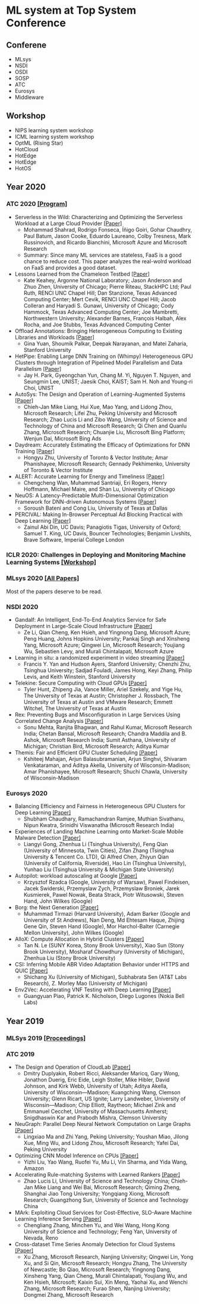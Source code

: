 # ML system at Top System Conference

## Conferene 

- MLsys
- NSDI
- OSDI
- SOSP
- ATC
- Eurosys
- Middleware

## Workshop

- NIPS learning system workshop
- ICML learning system workshop
- OptML (Rising Star)
- HotCloud
- HotEdge
- HotEdge
- HotOS


## Year 2020

### ATC 2020 [[Program]](https://www.usenix.org/conference/atc20/technical-sessions)

- Serverless in the Wild: Characterizing and Optimizing the Serverless Workload at a Large Cloud Provider [[Paper]](https://www.usenix.org/conference/atc20/presentation/shahrad)
  - Mohammad Shahrad, Rodrigo Fonseca, Íñigo Goiri, Gohar Chaudhry, Paul Batum, Jason Cooke, Eduardo Laureano, Colby Tresness, Mark Russinovich, and Ricardo Bianchini, Microsoft Azure and Microsoft Research
  - Summary: Since many ML services are stateless, FaaS is a good chance to reduce cost. This paper analyzes the real-wolrd workload on FaaS and provides a good dataset.
- Lessons Learned from the Chameleon Testbed [[Paper]](https://www.usenix.org/conference/atc20/presentation/keahey)
  - Kate Keahey, Argonne National Laboratory; Jason Anderson and Zhuo Zhen, University of Chicago; Pierre Riteau, StackHPC Ltd; Paul Ruth, RENCI UNC Chapel Hill; Dan Stanzione, Texas Advanced Computing Center; Mert Cevik, RENCI UNC Chapel Hill; Jacob Colleran and Haryadi S. Gunawi, University of Chicago; Cody Hammock, Texas Advanced Computing Center; Joe Mambretti, Northwestern University; Alexander Barnes, François Halbah, Alex Rocha, and Joe Stubbs, Texas Advanced Computing Center
- Offload Annotations: Bringing Heterogeneous Computing to Existing Libraries and Workloads [[Paper]](https://www.usenix.org/conference/atc20/presentation/yuan)
  - Gina Yuan, Shoumik Palkar, Deepak Narayanan, and Matei Zaharia, Stanford University
- HetPipe: Enabling Large DNN Training on (Whimpy) Heterogeneous GPU Clusters through Integration of Pipelined Model Parallelism and Data Parallelism [[Paper]](https://www.usenix.org/conference/atc20/presentation/park)
  - Jay H. Park, Gyeongchan Yun, Chang M. Yi, Nguyen T. Nguyen, and Seungmin Lee, UNIST; Jaesik Choi, KAIST; Sam H. Noh and Young-ri Choi, UNIST
- AutoSys: The Design and Operation of Learning-Augmented Systems [[Paper]](https://www.usenix.org/conference/atc20/presentation/liang-mike)
  - Chieh-Jan Mike Liang, Hui Xue, Mao Yang, and Lidong Zhou, Microsoft Research; Lifei Zhu, Peking University and Microsoft Research; Zhao Lucis Li and Zibo Wang, University of Science and Technology of China and Microsoft Research; Qi Chen and Quanlu Zhang, Microsoft Research; Chuanjie Liu, Microsoft Bing Platform; Wenjun Dai, Microsoft Bing Ads
- Daydream: Accurately Estimating the Efficacy of Optimizations for DNN Training [[Paper]](https://www.usenix.org/conference/atc20/presentation/zhu-hongyu)
  - Hongyu Zhu, University of Toronto & Vector Institute; Amar Phanishayee, Microsoft Research; Gennady Pekhimenko, University of Toronto & Vector Institute
- ALERT: Accurate Learning for Energy and Timeliness [[Paper]](https://www.usenix.org/conference/atc20/presentation/wan)
  - Chengcheng Wan, Muhammad Santriaji, Eri Rogers, Henry Hoffmann, Michael Maire, and Shan Lu, University of Chicago
- NeuOS: A Latency-Predictable Multi-Dimensional Optimization Framework for DNN-driven Autonomous Systems [[Paper]](https://www.usenix.org/conference/atc20/presentation/bateni)
  - Soroush Bateni and Cong Liu, University of Texas at Dallas
- PERCIVAL: Making In-Browser Perceptual Ad Blocking Practical with Deep Learning [[Paper]](https://www.usenix.org/conference/atc20/presentation/din)
  - Zainul Abi Din, UC Davis; Panagiotis Tigas, University of Oxford; Samuel T. King, UC Davis, Bouncer Technologies; Benjamin Livshits, Brave Software, Imperial College London



### ICLR 2020: Challenges in Deploying and Monitoring Machine Learning Systems [[Workshop]](https://icml.cc/Conferences/2020/Schedule?showEvent=5738)

### MLsys 2020 [[All Papers]](https://mlsys.org/Conferences/2020/ScheduleMultitrack?text=&session=&event_type=&day=)

Most of the papers deserve to be read.

### NSDI 2020

- Gandalf: An Intelligent, End-To-End Analytics Service for Safe Deployment in Large-Scale Cloud Infrastructure [[Paper]](https://www.usenix.org/system/files/nsdi20-paper-li.pdf)
  - Ze Li, Qian Cheng, Ken Hsieh, and Yingnong Dang, Microsoft Azure; Peng Huang, Johns Hopkins University; Pankaj Singh and Xinsheng Yang, Microsoft Azure; Qingwei Lin, Microsoft Research; Youjiang Wu, Sebastien Levy, and Murali Chintalapati, Microsoft Azure
- Learning in situ: a randomized experiment in video streaming [[Paper]](https://www.usenix.org/system/files/nsdi20-paper-yan.pdf)
  - Francis Y. Yan and Hudson Ayers, Stanford University; Chenzhi Zhu, Tsinghua University; Sadjad Fouladi, James Hong, Keyi Zhang, Philip Levis, and Keith Winstein, Stanford University
- Telekine: Secure Computing with Cloud GPUs [[Paper]](https://www.usenix.org/system/files/nsdi20-paper-hunt.pdf)
  - Tyler Hunt, Zhipeng Jia, Vance Miller, Ariel Szekely, and Yige Hu, The University of Texas at Austin; Christopher J. Rossbach, The University of Texas at Austin and VMware Research; Emmett Witchel, The University of Texas at Austin
- Rex: Preventing Bugs and Misconfiguration in Large Services Using Correlated Change Analysis [[Paper]](https://www.usenix.org/system/files/nsdi20-paper-mehta.pdf)
  - Sonu Mehta, Ranjita Bhagwan, and Rahul Kumar, Microsoft Research India; Chetan Bansal, Microsoft Research; Chandra Maddila and B. Ashok, Microsoft Research India; Sumit Asthana, University of Michigan; Christian Bird, Microsoft Research; Aditya Kumar
- Themis: Fair and Efficient GPU Cluster Scheduling [[Paper]](https://www.usenix.org/system/files/nsdi20-paper-mahajan.pdf)
  - Kshiteej Mahajan, Arjun Balasubramanian, Arjun Singhvi, Shivaram Venkataraman, and Aditya Akella, University of Wisconsin-Madison; Amar Phanishayee, Microsoft Research; Shuchi Chawla, University of Wisconsin-Madison


### Eurosys 2020

- Balancing Efficiency and Fairness in Heterogeneous GPU Clusters for Deep Learning [[Paper]](https://dl.acm.org/doi/pdf/10.1145/3342195.3387555)
  - Shubham Chaudhary, Ramachandran Ramjee, Muthian Sivathanu, Nipun Kwatra, Srinidhi Viswanatha (Microsoft Research India)
- Experiences of Landing Machine Learning onto Market-Scale Mobile Malware Detection [[Paper]](https://dl.acm.org/doi/pdf/10.1145/3342195.3387530)
  - Liangyi Gong, Zhenhua Li (Tsinghua University), Feng Qian (University of Minnesota, Twin Cities), Zifan Zhang (Tsinghua University & Tencent Co. LTD), Qi Alfred Chen, Zhiyun Qian (University of California, Riverside), Hao Lin (Tsinghua University), Yunhao Liu (Tsinghua University & Michigan State University)
- Autopilot: workload autoscaling at Google [[Paper]](https://dl.acm.org/doi/pdf/10.1145/3342195.3387524?download=false)
  - Krzysztof Rzadca (Google, University of Warsaw), Pawel Findeisen, Jacek Swiderski, Przemyslaw Zych, Przemyslaw Broniek, Jarek Kusmierek, Pawel Nowak, Beata Strack, Piotr Witusowski, Steven Hand, John Wilkes (Google)
- Borg: the Next Generation [[Paper]](https://dl.acm.org/doi/pdf/10.1145/3342195.3387517)
  - Muhammad Tirmazi (Harvard University), Adam Barker (Google and University of St Andrews), Nan Deng, Md Ehtesam Haque, Zhijing Gene Qin, Steven Hand (Google), Mor Harchol-Balter (Carnegie Mellon University), John Wilkes (Google)
- AlloX: Compute Allocation in Hybrid Clusters [[Paper]](https://www.mosharaf.com/wp-content/uploads/allox-eurosys20.pdf)
  - Tan N. Le (SUNY Korea, Stony Brook University), Xiao Sun (Stony Brook University), Mosharaf Chowdhury (University of Michigan), Zhenhua Liu (Stony Brook University)
- CSI: Inferring Mobile ABR Video Adaptation Behavior under HTTPS and QUIC [[Paper]](https://dl.acm.org/doi/abs/10.1145/3342195.3387558)
  - Shichang Xu (University of Michigan), Subhabrata Sen (AT&T Labs Research), Z. Morley Mao (University of Michigan)
- Env2Vec: Accelerating VNF Testing with Deep Learning [[Paper]](https://dl.acm.org/doi/abs/10.1145/3342195.3387525)
  - Guangyuan Piao, Patrick K. Nicholson, Diego Lugones (Nokia Bell Labs)
  
  
## Year 2019

### MLSys 2019 [[Proceedings]](https://proceedings.mlsys.org/book/2019) 

### ATC 2019

- The Design and Operation of CloudLab [[Paper]](https://www.usenix.org/system/files/atc19-duplyakin_0.pdf)
  - Dmitry Duplyakin, Robert Ricci, Aleksander Maricq, Gary Wong, Jonathon Duerig, Eric Eide, Leigh Stoller, Mike Hibler, David Johnson, and Kirk Webb, University of Utah; Aditya Akella, University of Wisconsin—Madison; Kuangching Wang, Clemson University; Glenn Ricart, US Ignite; Larry Landweber, University of Wisconsin—Madison; Chip Elliott, Raytheon; Michael Zink and Emmanuel Cecchet, University of Massachusetts Amherst; Snigdhaswin Kar and Prabodh Mishra, Clemson University
- NeuGraph: Parallel Deep Neural Network Computation on Large Graphs [[Paper]](https://www.usenix.org/system/files/atc19-ma_0.pdf)
  - Lingxiao Ma and Zhi Yang, Peking University; Youshan Miao, Jilong Xue, Ming Wu, and Lidong Zhou, Microsoft Research; Yafei Dai, Peking University
- Optimizing CNN Model Inference on CPUs [[Paper]](https://www.usenix.org/system/files/atc19-liu-yizhi.pdf)
  - Yizhi Liu, Yao Wang, Ruofei Yu, Mu Li, Vin Sharma, and Yida Wang, Amazon
- Accelerating Rule-matching Systems with Learned Rankers [[Paper]](https://www.usenix.org/system/files/atc19-li-zhao-lucas.pdf)
  - Zhao Lucis Li, University of Science and Technology China; Chieh-Jan Mike Liang and Wei Bai, Microsoft Research; Qiming Zheng, Shanghai Jiao Tong University; Yongqiang Xiong, Microsoft Research; Guangzhong Sun, University of Science and Technology China
- MArk: Exploiting Cloud Services for Cost-Effective, SLO-Aware Machine Learning Inference Serving [[Paper]](https://www.usenix.org/system/files/atc19-zhang-chengliang.pdf)
  - Chengliang Zhang, Minchen Yu, and Wei Wang, Hong Kong University of Science and Technology; Feng Yan, University of Nevada, Reno  
- Cross-dataset Time Series Anomaly Detection for Cloud Systems [[Paper]](https://www.usenix.org/system/files/atc19-zhang-xu.pdf)
  - Xu Zhang, Microsoft Research, Nanjing University; Qingwei Lin, Yong Xu, and Si Qin, Microsoft Research; Hongyu Zhang, The University of Newcastle; Bo Qiao, Microsoft Research; Yingnong Dang, Xinsheng Yang, Qian Cheng, Murali Chintalapati, Youjiang Wu, and Ken Hsieh, Microsoft; Kaixin Sui, Xin Meng, Yaohai Xu, and Wenchi Zhang, Microsoft Research; Furao Shen, Nanjing University; Dongmei Zhang, Microsoft Research



